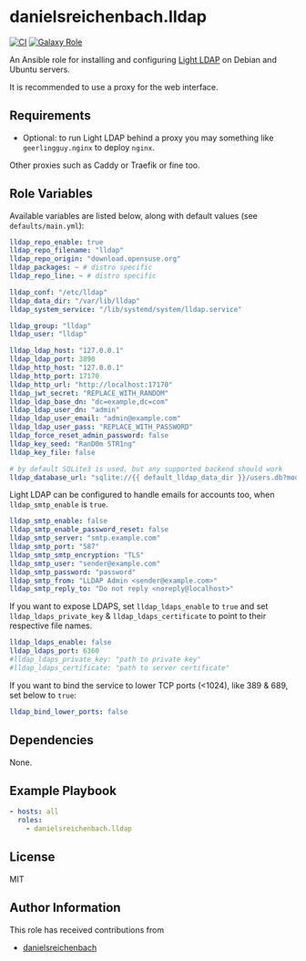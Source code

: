 # danielsreichenbach.lldap

[![CI][badge-img]][badge-url]
[![Galaxy Role][galaxy-img]][galaxy-url]

An Ansible role for installing and configuring [Light LDAP][] on Debian and
Ubuntu servers.

It is recommended to use a proxy for the web interface.

## Requirements

- Optional: to run Light LDAP behind a proxy you may something like
  `geerlingguy.nginx` to deploy `nginx`.

Other proxies such as Caddy or Traefik or fine too.

## Role Variables

Available variables are listed below, along with default values (see
`defaults/main.yml`):

```yaml
lldap_repo_enable: true
lldap_repo_filename: "lldap"
lldap_repo_origin: "download.opensuse.org"
lldap_packages: ~ # distro specific
lldap_repo_line: ~ # distro specific

lldap_conf: "/etc/lldap"
lldap_data_dir: "/var/lib/lldap"
lldap_system_service: "/lib/systemd/system/lldap.service"

lldap_group: "lldap"
lldap_user: "lldap"

lldap_ldap_host: "127.0.0.1"
lldap_ldap_port: 3890
lldap_http_host: "127.0.0.1"
lldap_http_port: 17170
lldap_http_url: "http://localhost:17170"
lldap_jwt_secret: "REPLACE_WITH_RANDOM"
lldap_ldap_base_dn: "dc=example,dc=com"
lldap_ldap_user_dn: "admin"
lldap_ldap_user_email: "admin@example.com"
lldap_ldap_user_pass: "REPLACE_WITH_PASSWORD"
lldap_force_reset_admin_password: false
lldap_key_seed: "RanD0m STR1ng"
lldap_key_file: false

# by default SQLite3 is used, but any supported backend should work
lldap_database_url: "sqlite://{{ default_lldap_data_dir }}/users.db?mode=rwc"
```

Light LDAP can be configured to handle emails for accounts too, when
`lldap_smtp_enable` is `true`.

```yaml
lldap_smtp_enable: false
lldap_smtp_enable_password_reset: false
lldap_smtp_server: "smtp.example.com"
lldap_smtp_port: "587"
lldap_smtp_smtp_encryption: "TLS"
lldap_smtp_user: "sender@example.com"
lldap_smtp_password: "password"
lldap_smtp_from: "LLDAP Admin <sender@example.com>"
lldap_smtp_reply_to: "Do not reply <noreply@localhost>"
```

If you want to expose LDAPS, set `lldap_ldaps_enable` to `true` and set
`lldap_ldaps_private_key` & `lldap_ldaps_certificate` to point to their
respective file names.

```yaml
lldap_ldaps_enable: false
lldap_ldaps_port: 6360
#lldap_ldaps_private_key: "path to private key"
#lldap_ldaps_certificate: "path to server certificate"
```

If you want to bind the service to lower TCP ports (<1024), like 389 & 689,
set below to `true`:

```yaml
lldap_bind_lower_ports: false
```

## Dependencies

None.

## Example Playbook

```yaml
- hosts: all
  roles:
    - danielsreichenbach.lldap
```

## License

MIT

## Author Information

This role has received contributions from

- [danielsreichenbach](https://github.com/danielsreichenbach)

[Light LDAP]: https://github.com/lldap/lldap
[badge-img]: https://github.com/danielsreichenbach/ansible-role-lldap/workflows/CI/badge.svg?event=push
[badge-url]: https://github.com/danielsreichenbach/ansible-role-lldap/actions?query=workflow%3ACI
[galaxy-img]: https://img.shields.io/badge/ansible--galaxy-lldap-blue.svg
[galaxy-url]: https://galaxy.ansible.com/danielsreichenbach/lldap/
